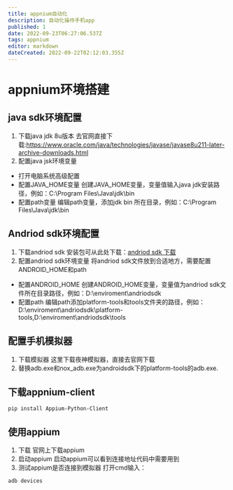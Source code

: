 ```yaml
---
title: appnium自动化
description: 自动化操作手机app
published: 1
date: 2022-09-23T06:27:06.537Z
tags: appnium
editor: markdown
dateCreated: 2022-09-22T02:12:03.355Z
---
```


# appnium环境搭建
## java sdk环境配置
1. 下载java jdk 8u版本
去官网直接下载:https://www.oracle.com/java/technologies/javase/javase8u211-later-archive-downloads.html
2. 配置java jsk环境变量
+ 打开电脑系统高级配置
+ 配置JAVA_HOME变量
创建JAVA_HOME变量，变量值输入java jdk安装路径，例如：C:\Program Files\Java\jdk\bin
+ 配置path变量
编辑path变量，添加jdk bin 所在目录，例如：C:\Program Files\Java\jdk\bin
## Andriod sdk环境配置
1. 下载andriod sdk
安装包可从此处下载：[andriod sdk 下载](https://pan.baicai.blog/alist/%E8%BD%AF%E4%BB%B6%E5%AE%89%E8%A3%85%E5%8C%85/(%E5%BE%AE%E4%BF%A1-ceshi068)%E2%80%8Bandroid_sdk_test%E2%80%8B.7z)
2. 配置andriod sdk环境变量
将andriod sdk文件放到合适地方，需要配置ANDROID_HOME和path
+ 配置ANDROID_HOME
创建ANDROID_HOME变量，变量值为andriod sdk文件所在目录路径，例如：D:\enviroment\andriodsdk
+ 配置path
编辑path添加platform-tools和tools文件夹的路径，例如：D:\enviroment\andriodsdk\platform-tools,D:\enviroment\andriodsdk\tools
## 配置手机模拟器
1. 下载模拟器
这里下载夜神模拟器，直接去官网下载
2. 替换adb.exe和nox_adb.exe为androidsdk下的platform-tools的adb.exe.
## 下载appnium-client
``` shell
pip install Appium-Python-Client
```
## 使用appium
1. 下载
官网上下载appium
2. 启动appium
启动appium可以看到连接地址代码中需要用到
3. 测试appium是否连接到模拟器
打开cmd输入：
``` py
adb devices
```
